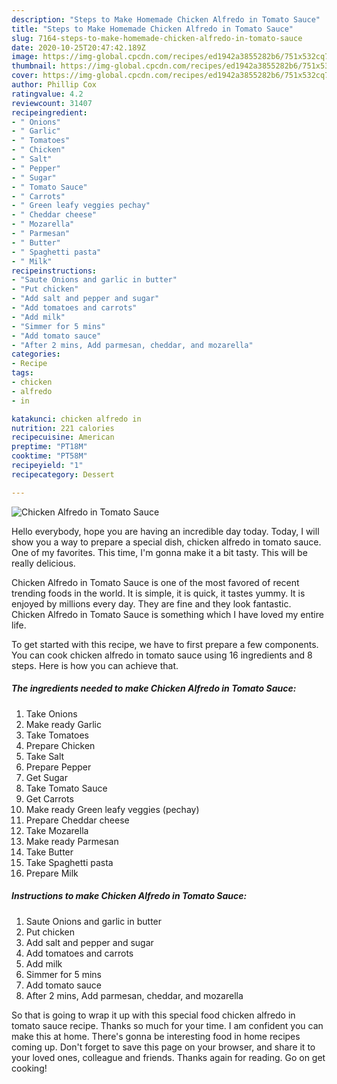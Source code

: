 ```yaml
---
description: "Steps to Make Homemade Chicken Alfredo in Tomato Sauce"
title: "Steps to Make Homemade Chicken Alfredo in Tomato Sauce"
slug: 7164-steps-to-make-homemade-chicken-alfredo-in-tomato-sauce
date: 2020-10-25T20:47:42.189Z
image: https://img-global.cpcdn.com/recipes/ed1942a3855282b6/751x532cq70/chicken-alfredo-in-tomato-sauce-recipe-main-photo.jpg
thumbnail: https://img-global.cpcdn.com/recipes/ed1942a3855282b6/751x532cq70/chicken-alfredo-in-tomato-sauce-recipe-main-photo.jpg
cover: https://img-global.cpcdn.com/recipes/ed1942a3855282b6/751x532cq70/chicken-alfredo-in-tomato-sauce-recipe-main-photo.jpg
author: Phillip Cox
ratingvalue: 4.2
reviewcount: 31407
recipeingredient:
- " Onions"
- " Garlic"
- " Tomatoes"
- " Chicken"
- " Salt"
- " Pepper"
- " Sugar"
- " Tomato Sauce"
- " Carrots"
- " Green leafy veggies pechay"
- " Cheddar cheese"
- " Mozarella"
- " Parmesan"
- " Butter"
- " Spaghetti pasta"
- " Milk"
recipeinstructions:
- "Saute Onions and garlic in butter"
- "Put chicken"
- "Add salt and pepper and sugar"
- "Add tomatoes and carrots"
- "Add milk"
- "Simmer for 5 mins"
- "Add tomato sauce"
- "After 2 mins, Add parmesan, cheddar, and mozarella"
categories:
- Recipe
tags:
- chicken
- alfredo
- in

katakunci: chicken alfredo in 
nutrition: 221 calories
recipecuisine: American
preptime: "PT18M"
cooktime: "PT58M"
recipeyield: "1"
recipecategory: Dessert

---
```



![Chicken Alfredo in Tomato Sauce](https://img-global.cpcdn.com/recipes/ed1942a3855282b6/751x532cq70/chicken-alfredo-in-tomato-sauce-recipe-main-photo.jpg)

Hello everybody, hope you are having an incredible day today. Today, I will show you a way to prepare a special dish, chicken alfredo in tomato sauce. One of my favorites. This time, I'm gonna make it a bit tasty. This will be really delicious.

Chicken Alfredo in Tomato Sauce is one of the most favored of recent trending foods in the world. It is simple, it is quick, it tastes yummy. It is enjoyed by millions every day. They are fine and they look fantastic. Chicken Alfredo in Tomato Sauce is something which I have loved my entire life.




To get started with this recipe, we have to first prepare a few components. You can cook chicken alfredo in tomato sauce using 16 ingredients and 8 steps. Here is how you can achieve that.

<!--inarticleads1-->

##### The ingredients needed to make Chicken Alfredo in Tomato Sauce:

1. Take  Onions
1. Make ready  Garlic
1. Take  Tomatoes
1. Prepare  Chicken
1. Take  Salt
1. Prepare  Pepper
1. Get  Sugar
1. Take  Tomato Sauce
1. Get  Carrots
1. Make ready  Green leafy veggies (pechay)
1. Prepare  Cheddar cheese
1. Take  Mozarella
1. Make ready  Parmesan
1. Take  Butter
1. Take  Spaghetti pasta
1. Prepare  Milk




<!--inarticleads2-->

##### Instructions to make Chicken Alfredo in Tomato Sauce:

1. Saute Onions and garlic in butter
1. Put chicken
1. Add salt and pepper and sugar
1. Add tomatoes and carrots
1. Add milk
1. Simmer for 5 mins
1. Add tomato sauce
1. After 2 mins, Add parmesan, cheddar, and mozarella




So that is going to wrap it up with this special food chicken alfredo in tomato sauce recipe. Thanks so much for your time. I am confident you can make this at home. There's gonna be interesting food in home recipes coming up. Don't forget to save this page on your browser, and share it to your loved ones, colleague and friends. Thanks again for reading. Go on get cooking!
